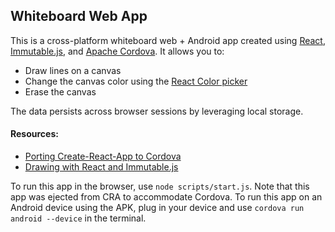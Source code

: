 ## Whiteboard Web App

This is a cross-platform whiteboard web + Android app created using [React](https://reactjs.org/), [Immutable.js](https://github.com/immutable-js/immutable-js/), and [Apache Cordova](https://cordova.apache.org/). It allows you to:

- Draw lines on a canvas
- Change the canvas color using the [React Color picker](https://casesandberg.github.io/react-color/#examples)
- Erase the canvas

The data persists across browser sessions by leveraging local storage.

#### Resources:
- [Porting Create-React-App to Cordova](https://github.com/johnkmzhou/cordova-create-react-app)
- [Drawing with React and Immutable.js](https://medium.com/@colesayershapiro/drawing-in-react-ed5c0a630178)

To run this app in the browser, use `node scripts/start.js`. Note that this app was ejected from CRA to accommodate Cordova.
To run this app on an Android device using the APK, plug in your device and use `cordova run android --device` in the terminal.



